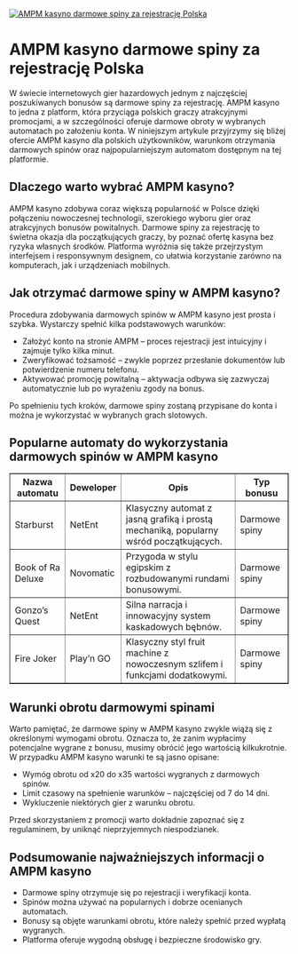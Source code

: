 [![AMPM kasyno darmowe spiny za rejestrację Polska](https://123-caf.pages.dev/gitsignup.png)](https://vrmoo.ru/Bt82HjjY)

<h1>AMPM kasyno darmowe spiny za rejestrację Polska</h1> <p>W świecie internetowych gier hazardowych jednym z najczęściej poszukiwanych bonusów są darmowe spiny za rejestrację. AMPM kasyno to jedna z platform, która przyciąga polskich graczy atrakcyjnymi promocjami, a w szczególności oferuje darmowe obroty w wybranych automatach po założeniu konta. W niniejszym artykule przyjrzymy się bliżej ofercie AMPM kasyno dla polskich użytkowników, warunkom otrzymania darmowych spinów oraz najpopularniejszym automatom dostępnym na tej platformie.</p>  <h2>Dlaczego warto wybrać AMPM kasyno?</h2> <p>AMPM kasyno zdobywa coraz większą popularność w Polsce dzięki połączeniu nowoczesnej technologii, szerokiego wyboru gier oraz atrakcyjnych bonusów powitalnych. Darmowe spiny za rejestrację to świetna okazja dla początkujących graczy, by poznać ofertę kasyna bez ryzyka własnych środków. Platforma wyróżnia się także przejrzystym interfejsem i responsywnym designem, co ułatwia korzystanie zarówno na komputerach, jak i urządzeniach mobilnych.</p>  <h2>Jak otrzymać darmowe spiny w AMPM kasyno?</h2> <p>Procedura zdobywania darmowych spinów w AMPM kasyno jest prosta i szybka. Wystarczy spełnić kilka podstawowych warunków:</p> <ul>   <li>Założyć konto na stronie AMPM – proces rejestracji jest intuicyjny i zajmuje tylko kilka minut.</li>   <li>Zweryfikować tożsamość – zwykle poprzez przesłanie dokumentów lub potwierdzenie numeru telefonu.</li>   <li>Aktywować promocję powitalną – aktywacja odbywa się zazwyczaj automatycznie lub po wyrażeniu zgody na bonus.</li> </ul> <p>Po spełnieniu tych kroków, darmowe spiny zostaną przypisane do konta i można je wykorzystać w wybranych grach slotowych.</p>  <h2>Popularne automaty do wykorzystania darmowych spinów w AMPM kasyno</h2> <table border="1" cellpadding="8" cellspacing="0">   <thead>     <tr>       <th>Nazwa automatu</th>       <th>Deweloper</th>       <th>Opis</th>       <th>Typ bonusu</th>     </tr>   </thead>   <tbody>     <tr>       <td>Starburst</td>       <td>NetEnt</td>       <td>Klasyczny automat z jasną grafiką i prostą mechaniką, popularny wśród początkujących.</td>       <td>Darmowe spiny</td>     </tr>     <tr>       <td>Book of Ra Deluxe</td>       <td>Novomatic</td>       <td>Przygoda w stylu egipskim z rozbudowanymi rundami bonusowymi.</td>       <td>Darmowe spiny</td>     </tr>     <tr>       <td>Gonzo’s Quest</td>       <td>NetEnt</td>       <td>Silna narracja i innowacyjny system kaskadowych bębnów.</td>       <td>Darmowe spiny</td>     </tr>     <tr>       <td>Fire Joker</td>       <td>Play’n GO</td>       <td>Klasyczny styl fruit machine z nowoczesnym szlifem i funkcjami dodatkowymi.</td>       <td>Darmowe spiny</td>     </tr>   </tbody> </table>  <h2>Warunki obrotu darmowymi spinami</h2> <p>Warto pamiętać, że darmowe spiny w AMPM kasyno zwykle wiążą się z określonymi wymogami obrotu. Oznacza to, że zanim wypłacimy potencjalne wygrane z bonusu, musimy obrócić jego wartością kilkukrotnie. W przypadku AMPM kasyno warunki te są jasno opisane:</p> <ul>   <li>Wymóg obrotu od x20 do x35 wartości wygranych z darmowych spinów.</li>   <li>Limit czasowy na spełnienie warunków – najczęściej od 7 do 14 dni.</li>   <li>Wykluczenie niektórych gier z warunku obrotu.</li> </ul> <p>Przed skorzystaniem z promocji warto dokładnie zapoznać się z regulaminem, by uniknąć nieprzyjemnych niespodzianek.</p>  <h2>Podsumowanie najważniejszych informacji o AMPM kasyno</h2> <ul>   <li>Darmowe spiny otrzymuje się po rejestracji i weryfikacji konta.</li>   <li>Spinów można używać na popularnych i dobrze ocenianych automatach.</li>   <li>Bonusy są objęte warunkami obrotu, które należy spełnić przed wypłatą wygranych.</li>   <li>Platforma oferuje wygodną obsługę i bezpieczne środowisko gry.</li> </ul>